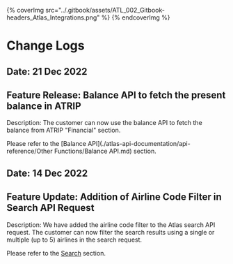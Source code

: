 
{% coverImg src="../.gitbook/assets/ATL_002_Gitbook-headers_Atlas_Integrations.png" %}
{% endcoverImg %}


# Change Logs

## Date: 21 Dec 2022

## Feature Release: Balance API to fetch the present balance in ATRIP

Description: The customer can now use the balance API to fetch the balance from ATRIP "Financial" section.

Please refer to the [Balance API](./atlas-api-documentation/api-reference/Other Functions/Balance API.md) section.


## Date: 14 Dec 2022

## Feature Update: Addition of Airline Code Filter in Search API Request

Description: We have added the airline code filter to the Atlas search API request. The customer can now filter the search results using a single or multiple (up to 5) airlines in the search request.

Please refer to the [Search](./atlas-api-documentation/api-reference/shopping-and-ticketing/search.md) section.
